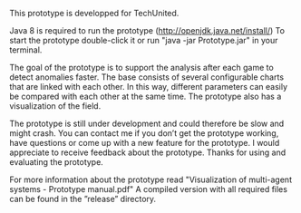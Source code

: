 This prototype is developped for TechUnited.

Java 8 is required to run the prototype (http://openjdk.java.net/install/)
To start the prototype double-click it or run "java -jar Prototype.jar" in your terminal.

The goal of the prototype is to support the analysis after each game to detect anomalies faster.
The base consists of several configurable charts that are linked with each other.
In this way, different parameters can easily be compared with each other at the same time.
The prototype also has a visualization of the field.

The prototype is still under development and could therefore be slow and might crash.
You can contact me if you don’t get the prototype working, have questions or come up with a new feature for the prototype.
I would appreciate to receive feedback about the prototype.
Thanks for using and evaluating the prototype.

For more information about the prototype read "Visualization of multi-agent systems - Prototype manual.pdf"
A compiled version with all required files can be found in the ”release” directory.
